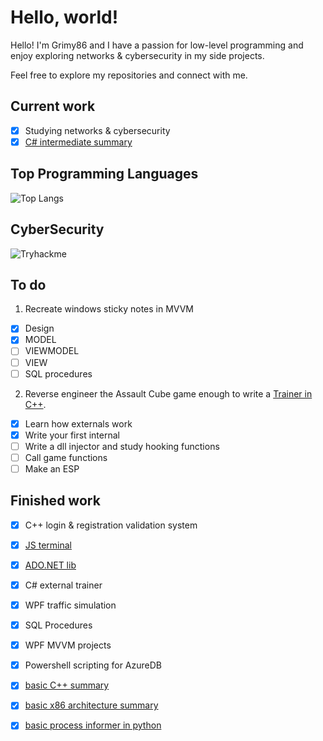 # Hello, world!
<p>Hello! I'm Grimy86 and I have a passion for low-level programming and enjoy exploring networks & cybersecurity in my side projects.</p> 
<p>Feel free to explore my repositories and connect with me.</p>

## Current work
- [x] Studying networks & cybersecurity
- [x] [C# intermediate summary](https://github.com/grimy86/CSharp_Intermediate_Summary_2024)

## Top Programming Languages
![Top Langs](https://github-readme-stats.vercel.app/api/top-langs/?username=grimy86&langs_count=20&theme=cobalt&layout=compact)

## CyberSecurity
![Tryhackme](https://tryhackme-badges.s3.amazonaws.com/grimy86.png)

## To do
1. Recreate windows sticky notes in MVVM
  - [X] Design
  - [X] MODEL
  - [ ] VIEWMODEL
  - [ ] VIEW
  - [ ] SQL procedures

2. Reverse engineer the Assault Cube game enough to write a [Trainer in C++](https://github.com/grimy86/AssaultCubeTrainer).
  - [X] Learn how externals work
  - [X] Write your first internal
  - [ ] Write a dll injector and study hooking functions
  - [ ] Call game functions
  - [ ] Make an ESP

## Finished work
- [X] C++ login & registration validation system
- [X] [JS terminal](https://github.com/grimy86/terminal86)
- [X] [ADO.NET lib](https://github.com/grimy86/DataVista)
- [X] C# external trainer
- [X] WPF traffic simulation
- [X] SQL Procedures
- [X] WPF MVVM projects
- [X] Powershell scripting for AzureDB
- [X] [basic C++ summary](https://github.com/grimy86/C-style_Cpp_Summary_2024)
- [X] [basic x86 architecture summary](https://github.com/grimy86/x86_Assembly_Summary_2024)
- [X] [basic process informer in python](https://github.com/grimy86/ProcInfoPy)

